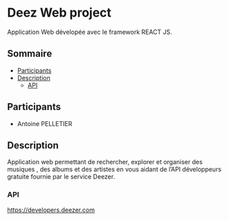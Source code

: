 # Deez Web project

Application Web dévelopée avec le framework REACT JS.

## Sommaire

* [Participants](#participants)
* [Description](#description)
  * [API](#api)

## Participants

* Antoine PELLETIER

## Description

Application web permettant de rechercher, explorer et organiser des
musiques , des albums et des artistes en vous aidant de l’API développeurs gratuite
fournie par le service Deezer.

### API

https://developers.deezer.com
